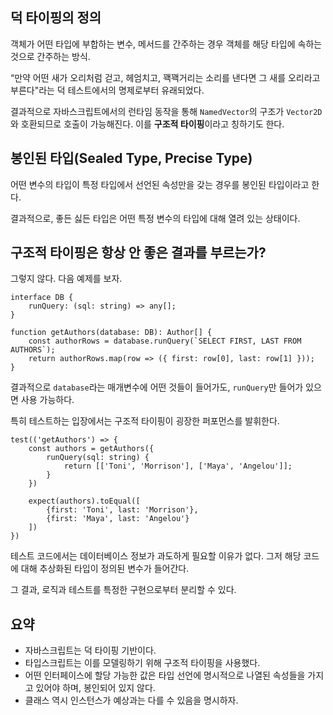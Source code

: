 ## 덕 타이핑의 정의

객체가 어떤 타입에 부합하는 변수, 메서드를 간주하는 경우 객체를 해당 타입에 속하는 것으로 간주하는 방식.

“만약 어떤 새가 오리처럼 걷고, 헤엄치고, 꽥꽥거리는 소리를 낸다면 그 새를 오리라고 부른다"라는 덕 테스트에서의 명제로부터 유래되었다.

결과적으로 자바스크립트에서의 런타임 동작을 통해 `NamedVector`의 구조가 `Vector2D`와 호환되므로 호출이 가능해진다. 이를 **구조적 타이핑**이라고 칭하기도 한다.

## 봉인된 타입(Sealed Type, Precise Type)

어떤 변수의 타입이 특정 타입에서 선언된 속성만을 갖는 경우를 봉인된 타입이라고 한다.

결과적으로, 좋든 싫든 타입은 어떤 특정 변수의 타입에 대해 열려 있는 상태이다.

## 구조적 타이핑은 항상 안 좋은 결과를 부르는가?

그렇지 않다. 다음 예제를 보자.

```tsx
interface DB {
	runQuery: (sql: string) => any[];
}

function getAuthors(database: DB): Author[] {
	const authorRows = database.runQuery(`SELECT FIRST, LAST FROM AUTHORS`);
	return authorRows.map(row => ({ first: row[0], last: row[1] }));
}
```

결과적으로 `database`라는 매개변수에 어떤 것들이 들어가도, `runQuery`만 들어가 있으면 사용 가능하다.

특히 테스트하는 입장에서는 구조적 타이핑이 굉장한 퍼포먼스를 발휘한다.

```tsx
test(('getAuthors') => {
	const authors = getAuthors({
		runQuery(sql: string) {
			return [['Toni', 'Morrison'], ['Maya', 'Angelou']];
		}
	})
	
	expect(authors).toEqual([
		{first: 'Toni', last: 'Morrison'}, 
		{first: 'Maya', last: 'Angelou'}
	])
})
```

테스트 코드에서는 데이터베이스 정보가 과도하게 필요할 이유가 없다. 그저 해당 코드에 대해 추상화된 타입이 정의된 변수가 들어간다. 

그 결과, 로직과 테스트를 특정한 구현으로부터 분리할 수 있다.

## 요약

- 자바스크립트는 덕 타이핑 기반이다.
- 타입스크립트는 이를 모델링하기 위해 구조적 타이핑을 사용했다.
- 어떤 인터페이스에 할당 가능한 값은 타입 선언에 명시적으로 나열된 속성들을 가지고 있어야 하며, 봉인되어 있지 않다.
- 클래스 역시 인스턴스가 예상과는 다를 수 있음을 명시하자.